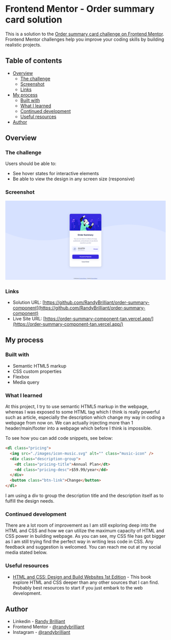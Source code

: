 # Frontend Mentor - Order summary card solution

This is a solution to the [Order summary card challenge on Frontend Mentor](https://www.frontendmentor.io/challenges/order-summary-component-QlPmajDUj). Frontend Mentor challenges help you improve your coding skills by building realistic projects.

## Table of contents

- [Overview](#overview)
  - [The challenge](#the-challenge)
  - [Screenshot](#screenshot)
  - [Links](#links)
- [My process](#my-process)
  - [Built with](#built-with)
  - [What I learned](#what-i-learned)
  - [Continued development](#continued-development)
  - [Useful resources](#useful-resources)
- [Author](#author)

## Overview

### The challenge

Users should be able to:

- See hover states for interactive elements
- Be able to view the design in any screen size (responsive)

### Screenshot

![Order Summary Card](./design/final.png)

### Links

- Solution URL: [https://github.com/RandyBrilliant/order-summary-component](https://github.com/RandyBrilliant/order-summary-component)
- Live Site URL: [https://order-summary-component-tan.vercel.app/](https://order-summary-component-tan.vercel.app/)

## My process

### Built with

- Semantic HTML5 markup
- CSS custom properties
- Flexbox
- Media query

### What I learned

At this project, I try to use semantic HTML5 markup in the webpage, whereas I was exposed to some HTML tag which I think is really powerful such as article, especially the description which change my way in coding a webpage from now on. We can actually injecting more than 1 header/main/footer into a webpage which before I think is impossible.

To see how you can add code snippets, see below:

```html
<dl class="pricing">
  <img src="./images/icon-music.svg" alt="" class="music-icon" />
  <div class="description-group">
    <dt class="pricing-title">Annual Plan</dt>
    <dd class="pricing-desc">$59.99/year</dd>
  </div>
  <button class="btn-link">Change</button>
</dl>
```

I am using a div to group the description title and the description itself as to fulfill the design needs.

### Continued development

There are a lot room of improvement as I am still exploring deep into the HTML and CSS and how we can utilize the maximum capacity of HTML and CSS power in building webpage. As you can see, my CSS file has got bigger as I am still trying find the perfect way in writing less code in CSS. Any feedback and suggestion is welcomed. You can reach me out at my social media stated below.

### Useful resources

- [HTML and CSS: Design and Build Websites 1st Edition](https://www.amazon.com/HTML-CSS-Design-Build-Websites/dp/1118008189) - This book explore HTML and CSS deeper than any other sources that I can find. Probably best resources to start if you just embark to the web development.

## Author

- Linkedin - [Randy Brilliant](https://www.linkedin.com/in/randybrilliant22/)
- Frontend Mentor - [@randybrilliant](https://www.frontendmentor.io/profile/RandyBrilliant)
- Instagram - [@randybrilliant](https://www.twitter.com/randybrilliant)
